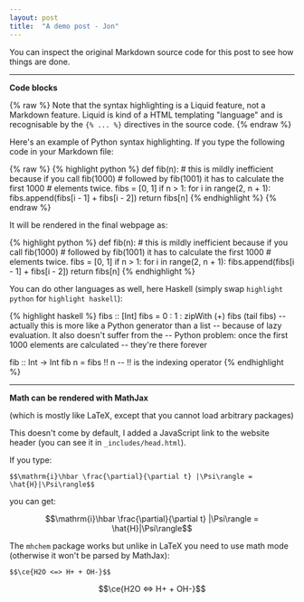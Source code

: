 ```yaml
---
layout: post
title:  "A demo post - Jon"
---
```


You can inspect the original Markdown source code for this post to see how things are done.

-----------------

**Code blocks**

{% raw %}
Note that the syntax highlighting is a Liquid feature, not a Markdown feature. Liquid is kind of a HTML templating "language" and is recognisable by the `{% ... %}` directives in the source code.
{% endraw %}
<!-- I need this "raw"/"endraw" to make Liquid NOT parse the curly brace-percent combination. -->

Here's an example of Python syntax highlighting. If you type the following code in your Markdown file:

{% raw %}
    {% highlight python %}
    def fib(n):
        # this is mildly inefficient because if you call fib(1000)
        # followed by fib(1001) it has to calculate the first 1000
        # elements twice.
        fibs = [0, 1]
        if n > 1:
            for i in range(2, n + 1):
                fibs.append(fibs[i - 1] + fibs[i - 2])
        return fibs[n]
    {% endhighlight %}
{% endraw %}

It will be rendered in the final webpage as:

{% highlight python %}
def fib(n):
    # this is mildly inefficient because if you call fib(1000)
    # followed by fib(1001) it has to calculate the first 1000
    # elements twice.
    fibs = [0, 1]
    if n > 1:
        for i in range(2, n + 1):
            fibs.append(fibs[i - 1] + fibs[i - 2])
    return fibs[n]
{% endhighlight %}

You can do other languages as well, here Haskell (simply swap `highlight python` for `highlight haskell`):

{% highlight haskell %}
fibs :: [Int]
fibs = 0 : 1 : zipWith (+) fibs (tail fibs)
-- actually this is more like a Python generator than a list
-- because of lazy evaluation. It also doesn't suffer from the
-- Python problem: once the first 1000 elements are calculated
-- they're there forever

fib :: Int -> Int
fib n = fibs !! n   -- !! is the indexing operator
{% endhighlight %}

--------------

**Math can be rendered with MathJax**

(which is mostly like LaTeX, except that you cannot load arbitrary packages)

This doesn't come by default, I added a JavaScript link to the website header (you can see it in `_includes/head.html`).

If you type:

`$$\mathrm{i}\hbar \frac{\partial}{\partial t} |\Psi\rangle = \hat{H}|\Psi\rangle$$`

you can get:

$$\mathrm{i}\hbar \frac{\partial}{\partial t} |\Psi\rangle = \hat{H}|\Psi\rangle$$

The `mhchem` package works but unlike in LaTeX you need to use math mode (otherwise it won't be parsed by MathJax):

`$$\ce{H2O <=> H+ + OH-}$$`

$$\ce{H2O <=> H+ + OH-}$$
